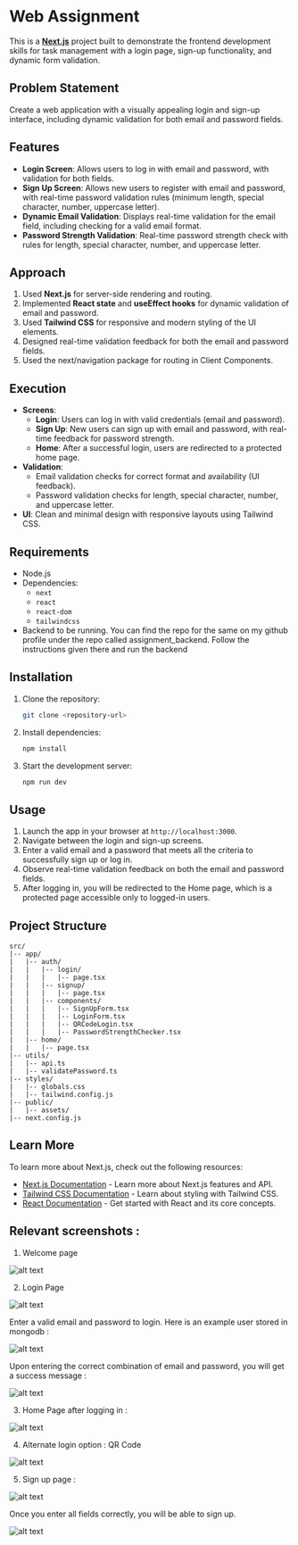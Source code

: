 # Web Assignment

This is a [**Next.js**](https://nextjs.org/) project built to demonstrate the frontend development skills for task management with a login page, sign-up functionality, and dynamic form validation.

## Problem Statement
Create a web application with a visually appealing login and sign-up interface, including dynamic validation for both email and password fields.

## Features
- **Login Screen**: Allows users to log in with email and password, with validation for both fields.
- **Sign Up Screen**: Allows new users to register with email and password, with real-time password validation rules (minimum length, special character, number, uppercase letter).
- **Dynamic Email Validation**: Displays real-time validation for the email field, including checking for a valid email format.
- **Password Strength Validation**: Real-time password strength check with rules for length, special character, number, and uppercase letter.

## Approach
1. Used **Next.js** for server-side rendering and routing.
2. Implemented **React state** and **useEffect hooks** for dynamic validation of email and password.
3. Used **Tailwind CSS** for responsive and modern styling of the UI elements.
4. Designed real-time validation feedback for both the email and password fields.
5. Used the next/navigation package for routing in Client Components.

## Execution
- **Screens**:
  - **Login**: Users can log in with valid credentials (email and password).
  - **Sign Up**: New users can sign up with email and password, with real-time feedback for password strength.
  - **Home**: After a successful login, users are redirected to a protected home page.
- **Validation**:
  - Email validation checks for correct format and availability (UI feedback).
  - Password validation checks for length, special character, number, and uppercase letter.
- **UI**: Clean and minimal design with responsive layouts using Tailwind CSS.

## Requirements
- Node.js
- Dependencies:
  - `next`
  - `react`
  - `react-dom`
  - `tailwindcss`
- Backend to be running. You can find the repo for the same on my github profile under the repo called assignment_backend. Follow the instructions given there and run the backend

## Installation
1. Clone the repository:
   ```bash
   git clone <repository-url>
   ```
2. Install dependencies:
   ```bash
   npm install
   ```
3. Start the development server:
   ```bash
   npm run dev
   ```

## Usage
1. Launch the app in your browser at `http://localhost:3000`.
2. Navigate between the login and sign-up screens.
3. Enter a valid email and a password that meets all the criteria to successfully sign up or log in.
4. Observe real-time validation feedback on both the email and password fields.
5. After logging in, you will be redirected to the Home page, which is a protected page accessible only to logged-in users.

## Project Structure
```
src/
|-- app/
|   |-- auth/            
|   |   |-- login/   
|   |   |   |-- page.tsx    
|   |   |-- signup/       
|   |   |   |-- page.tsx     
|   |   |-- components/    
|   |   |   |-- SignUpForm.tsx
|   |   |   |-- LoginForm.tsx
|   |   |   |-- QRCodeLogin.tsx
|   |   |   |-- PasswordStrengthChecker.tsx
|   |-- home/               
|   |   |-- page.tsx        
|-- utils/                   
|   |-- api.ts               
|   |-- validatePassword.ts  
|-- styles/
|   |-- globals.css          
|   |-- tailwind.config.js   
|-- public/
|   |-- assets/             
|-- next.config.js          
```

## Learn More

To learn more about Next.js, check out the following resources:

- [Next.js Documentation](https://nextjs.org/docs) - Learn more about Next.js features and API.
- [Tailwind CSS Documentation](https://tailwindcss.com/docs) - Learn about styling with Tailwind CSS.
- [React Documentation](https://reactjs.org/docs/getting-started.html) - Get started with React and its core concepts.



## Relevant screenshots : 

1. Welcome page

![alt text](image.png)

2. Login Page

![alt text](image-1.png)

Enter a valid email and password to login. Here is an example user stored in mongodb : 

![alt text](image-5.png)

Upon entering the correct combination of email and password, you will get a success message : 

![alt text](image-6.png)

3. Home Page after logging in : 

![alt text](image-7.png)

4. Alternate login option : QR Code

![alt text](image-2.png)

5. Sign up page : 

![alt text](image-3.png)

Once you enter all fields correctly, you will be able to sign up. 

![alt text](image-4.png)

